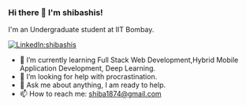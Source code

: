 ### Hi there 👋 I'm shibashis!

I'm an Undergraduate student at IIT Bombay.

[![LinkedIn:shibashis](https://img.shields.io/badge/-shibashis-blue?style=flat-square&logo=Linkedin&logoColor=white&link=https://www.linkedin.com/in/shibashis-sahoo-484223191)](https://www.linkedin.com/in/shibashis-sahoo-484223191/)


- 🌱 I’m currently learning Full Stack Web Development,Hybrid Mobile Application Development, Deep Learning.
- 🤔 I’m looking for help with procrastination.
- 💬 Ask me about anything, I am ready to help.
- 📫 How to reach me: [shiba1874@gmail.com](mailto:shiba1874@gmail.com)
 



<!--
**shibashis148/shibashis148** is a ✨ _special_ ✨ repository because its `README.md` (this file) appears on your GitHub profile.

Here are some ideas to get you started:

- 🔭 I’m currently working on ...
- 🌱 I’m currently learning ...
- 👯 I’m looking to collaborate on ...
- 🤔 I’m looking for help with ...
- 💬 Ask me about ...
- 📫 How to reach me: ...
- 😄 Pronouns: ...
- ⚡ Fun fact: ...
-->
